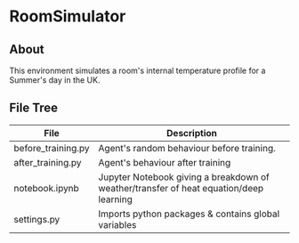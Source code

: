 # RoomSimulator
 
## About
This environment simulates a room's internal temperature profile for a Summer's day in the UK. 

## File Tree

| File     | Description     | 
|--------------|--------------|
| before_training.py | Agent's random behaviour before training. | 
| after_training.py | Agent's behaviour after training |
| notebook.ipynb | Jupyter Notebook giving a breakdown of weather/transfer of heat equation/deep learning | 
| settings.py | Imports python packages & contains global variables | 
